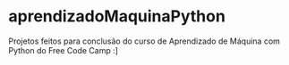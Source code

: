# aprendizadoMaquinaPython
Projetos feitos para conclusão do curso de Aprendizado de Máquina com Python do Free Code Camp :]
